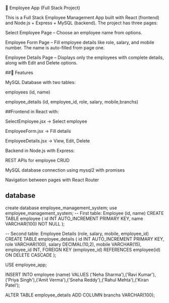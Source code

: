 📌 Employee App (Full Stack Project)

This is a Full Stack Employee Management App built with React (frontend) and Node.js + Express + MySQL (backend).
The project has three pages:

Select Employee Page – Choose an employee name from options.

Employee Form Page – Fill employee details like role, salary, and mobile number. The name is auto-filled from page one.

Employee Details Page – Displays only the employees with complete details, along with Edit and Delete options.

##🚀 Features

MySQL Database with two tables:

employees (id, name)

employee_details (id, employee_id, role, salary, mobile,branchs)

##Frontend in React with:

SelectEmployee.jsx → Select employee

EmployeeForm.jsx → Fill details

EmployeeDetails.jsx → View, Edit, Delete

Backend in Node.js with Express:

REST APIs for employee CRUD

MySQL database connection using mysql2 with promises

Navigation between pages with React Router




## database

create database employee_management_system;
use employee_management_system;
-- First table: Employee (id, name)
CREATE TABLE employee (
  id INT AUTO_INCREMENT PRIMARY KEY,
  name VARCHAR(100) NOT NULL
);

-- Second table: Employee Details (role, salary, mobile, employee_id)
CREATE TABLE employee_details (
  id INT AUTO_INCREMENT PRIMARY KEY,
  role VARCHAR(100),
  salary DECIMAL(10,2),
  mobile VARCHAR(15),
  employee_id INT,
  FOREIGN KEY (employee_id) REFERENCES employee(id) ON DELETE CASCADE
);

USE employee_app;

INSERT INTO employee (name) VALUES ('Neha Sharma'),('Ravi Kumar'),('Priya Singh'),('Amit Verma'),('Sneha Reddy'),('Rahul Mehta'),('Kiran Patel');

ALTER TABLE employee_details
ADD COLUMN branchs VARCHAR(100);

